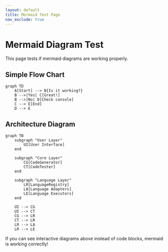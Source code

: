 ```yaml
---
layout: default
title: Mermaid Test Page
nav_exclude: true
---
```


# Mermaid Diagram Test

This page tests if mermaid diagrams are working properly.

## Simple Flow Chart

```mermaid
graph TD
    A[Start] --> B{Is it working?}
    B -->|Yes| C[Great!]
    B -->|No| D[Check console]
    C --> E[End]
    D --> E
```

## Architecture Diagram

```mermaid
graph TB
    subgraph "User Layer"
        UI[User Interface]
    end
    
    subgraph "Core Layer"
        CG[CodeGenerator]
        CT[CodeTester]
    end
    
    subgraph "Language Layer"
        LR[LanguageRegistry]
        LA[Language Adapters]
        LE[Language Executors]
    end
    
    UI --> CG
    UI --> CT
    CG --> LR
    CT --> LR
    LR --> LA
    LR --> LE
```

If you can see interactive diagrams above instead of code blocks, mermaid is working correctly!
